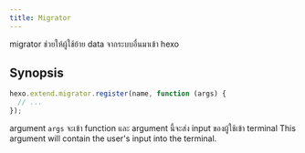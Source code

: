 ```yaml
---
title: Migrator
---
```


migrator ช่วยให้ผู้ใช้ย้าย data จากระบบอื่นมาเข้า hexo

## Synopsis

```js
hexo.extend.migrator.register(name, function (args) {
  // ...
});
```

argument `args` จะเข้า function และ argument นี้จะส่ง input ของผู้ใช้เข้า terminal This argument will contain the user's input into the terminal.
